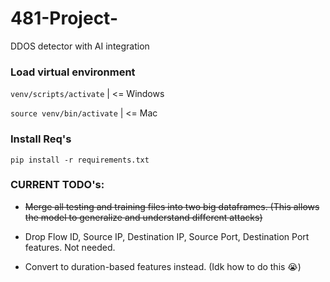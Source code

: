 # 481-Project-
DDOS detector with AI integration 

### Load virtual environment 
`venv/scripts/activate` | <= Windows


`source venv/bin/activate` | <= Mac

### Install Req's
`pip install -r requirements.txt`

### CURRENT TODO's:
* ~~Merge all testing and training files into two big dataframes. (This allows the model to generalize and understand different attacks)~~

* Drop Flow ID, Source IP, Destination IP, Source Port, Destination Port features. Not needed.

* Convert to duration-based features instead. (Idk how to do this :sob:)